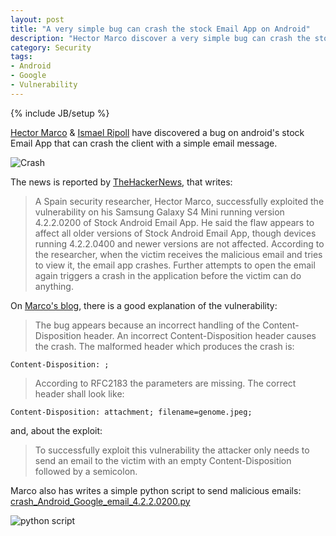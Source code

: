 ```yaml
---
layout: post
title: "A very simple bug can crash the stock Email App on Android"
description: "Hector Marco discover a very simple bug can crash the stock Email App on Android"
category: Security
tags: 
- Android
- Google
- Vulnerability
---
```

{% include JB/setup %}

[Hector Marco](http://hmarco.org/) & [Ismael Ripoll](http://personales.upv.es/~iripoll/) have discovered a bug on android's stock Email App that can crash the client with a simple email message.

![Crash](http://hmarco.org/bugs/email_crash2.png)

<!-- more -->

The news is reported by [TheHackerNews](http://thehackernews.com/2015/02/stock-android-email-app.html), that writes:

>A Spain security researcher, Hector Marco, successfully exploited the vulnerability on his Samsung Galaxy S4 Mini running version 4.2.2.0200 of Stock Android Email App. He said the flaw appears to affect all older versions of Stock Android Email App, though devices running 4.2.2.0400 and newer versions are not affected.
According to the researcher, when the victim receives the malicious email and tries to view it, the email app crashes. Further attempts to open the email again triggers a crash in the application before the victim can do anything.

On [Marco's blog](http://hmarco.org/bugs/google_email_app_4.2.2_denial_of_service.html), there is a good explanation of the vulnerability:

>The bug appears because an incorrect handling of the Content-Disposition header. An incorrect Content-Disposition header causes the crash. The malformed header which produces the crash is:

```
Content-Disposition: ;
```

>According to RFC2183 the parameters are missing. The correct header shall look like:

```
Content-Disposition: attachment; filename=genome.jpeg;
```

and, about the exploit:

>To successfully exploit this vulnerability the attacker only needs to send an email to the victim with an empty Content-Disposition followed by a semicolon.

Marco also has writes a simple python script to send malicious emails: [crash_Android_Google_email_4.2.2.0200.py](http://hmarco.org/cyber-security/exploits/crash_Android_Google_email_4.2.2.0200.py)

![python script](http://www.andreafortuna.org/images/androidemail.PNG)

